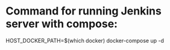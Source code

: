 # Command for running Jenkins server with compose:
HOST_DOCKER_PATH=$(which docker) docker-compose up -d